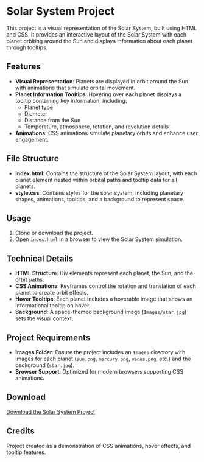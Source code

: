 # Solar System Project

This project is a visual representation of the Solar System, built using HTML and CSS. It provides an interactive layout of the Solar System with each planet orbiting around the Sun and displays information about each planet through tooltips.

## Features

- **Visual Representation**: Planets are displayed in orbit around the Sun with animations that simulate orbital movement.
- **Planet Information Tooltips**: Hovering over each planet displays a tooltip containing key information, including:
  - Planet type
  - Diameter
  - Distance from the Sun
  - Temperature, atmosphere, rotation, and revolution details
- **Animations**: CSS animations simulate planetary orbits and enhance user engagement.

## File Structure

- **index.html**: Contains the structure of the Solar System layout, with each planet element nested within orbital paths and tooltip data for all planets.
- **style.css**: Contains styles for the solar system, including planetary shapes, animations, tooltips, and a background to represent space.

## Usage

1. Clone or download the project.
2. Open `index.html` in a browser to view the Solar System simulation.

## Technical Details

- **HTML Structure**: Div elements represent each planet, the Sun, and the orbit paths.
- **CSS Animations**: Keyframes control the rotation and translation of each planet to create orbit effects.
- **Hover Tooltips**: Each planet includes a hoverable image that shows an informational tooltip on hover.
- **Background**: A space-themed background image (`Images/star.jpg`) sets the visual context.

## Project Requirements

- **Images Folder**: Ensure the project includes an `Images` directory with images for each planet (`sun.png`, `mercury.png`, `venus.png`, etc.) and the background (`star.jpg`).
- **Browser Support**: Optimized for modern browsers supporting CSS animations.

## Download

[Download the Solar System Project](https://github.com/sainamit/solar-system-visualisation)

## Credits

Project created as a demonstration of CSS animations, hover effects, and tooltip features.
